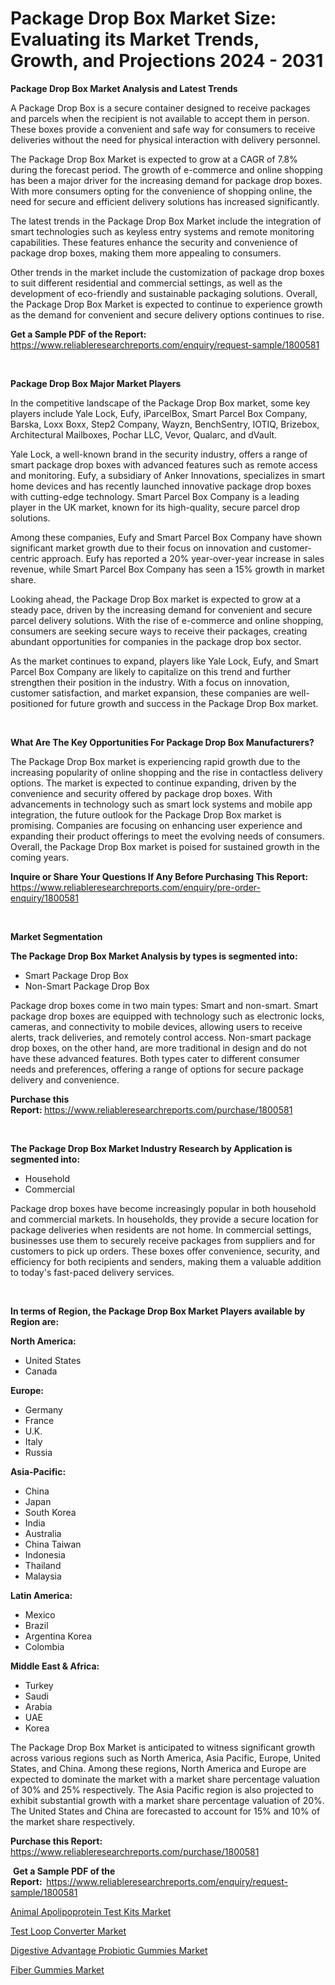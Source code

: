 <p><h1>Package Drop Box Market Size: Evaluating its Market Trends, Growth, and Projections 2024 - 2031</h1></p><p><strong>Package Drop Box Market Analysis and Latest Trends</strong></p>
<p><p>A Package Drop Box is a secure container designed to receive packages and parcels when the recipient is not available to accept them in person. These boxes provide a convenient and safe way for consumers to receive deliveries without the need for physical interaction with delivery personnel.</p><p>The Package Drop Box Market is expected to grow at a CAGR of 7.8% during the forecast period. The growth of e-commerce and online shopping has been a major driver for the increasing demand for package drop boxes. With more consumers opting for the convenience of shopping online, the need for secure and efficient delivery solutions has increased significantly.</p><p>The latest trends in the Package Drop Box Market include the integration of smart technologies such as keyless entry systems and remote monitoring capabilities. These features enhance the security and convenience of package drop boxes, making them more appealing to consumers.</p><p>Other trends in the market include the customization of package drop boxes to suit different residential and commercial settings, as well as the development of eco-friendly and sustainable packaging solutions. Overall, the Package Drop Box Market is expected to continue to experience growth as the demand for convenient and secure delivery options continues to rise.</p></p>
<p><strong>Get a Sample PDF of the Report:&nbsp;</strong> <a href="https://www.reliableresearchreports.com/enquiry/request-sample/1800581">https://www.reliableresearchreports.com/enquiry/request-sample/1800581</a></p>
<p>&nbsp;</p>
<p><strong>Package Drop Box Major Market Players</strong></p>
<p><p>In the competitive landscape of the Package Drop Box market, some key players include Yale Lock, Eufy, iParcelBox, Smart Parcel Box Company, Barska, Loxx Boxx, Step2 Company, Wayzn, BenchSentry, IOTIQ, Brizebox, Architectural Mailboxes, Pochar LLC, Vevor, Qualarc, and dVault.</p><p>Yale Lock, a well-known brand in the security industry, offers a range of smart package drop boxes with advanced features such as remote access and monitoring. Eufy, a subsidiary of Anker Innovations, specializes in smart home devices and has recently launched innovative package drop boxes with cutting-edge technology. Smart Parcel Box Company is a leading player in the UK market, known for its high-quality, secure parcel drop solutions.</p><p>Among these companies, Eufy and Smart Parcel Box Company have shown significant market growth due to their focus on innovation and customer-centric approach. Eufy has reported a 20% year-over-year increase in sales revenue, while Smart Parcel Box Company has seen a 15% growth in market share.</p><p>Looking ahead, the Package Drop Box market is expected to grow at a steady pace, driven by the increasing demand for convenient and secure parcel delivery solutions. With the rise of e-commerce and online shopping, consumers are seeking secure ways to receive their packages, creating abundant opportunities for companies in the package drop box sector.</p><p>As the market continues to expand, players like Yale Lock, Eufy, and Smart Parcel Box Company are likely to capitalize on this trend and further strengthen their position in the industry. With a focus on innovation, customer satisfaction, and market expansion, these companies are well-positioned for future growth and success in the Package Drop Box market.</p></p>
<p>&nbsp;</p>
<p><strong>What Are The Key Opportunities For Package Drop Box Manufacturers?</strong></p>
<p><p>The Package Drop Box market is experiencing rapid growth due to the increasing popularity of online shopping and the rise in contactless delivery options. The market is expected to continue expanding, driven by the convenience and security offered by package drop boxes. With advancements in technology such as smart lock systems and mobile app integration, the future outlook for the Package Drop Box market is promising. Companies are focusing on enhancing user experience and expanding their product offerings to meet the evolving needs of consumers. Overall, the Package Drop Box market is poised for sustained growth in the coming years.</p></p>
<p><strong>Inquire or Share Your Questions If Any Before Purchasing This Report:</strong> <a href="https://www.reliableresearchreports.com/enquiry/pre-order-enquiry/1800581">https://www.reliableresearchreports.com/enquiry/pre-order-enquiry/1800581</a></p>
<p>&nbsp;</p>
<p><strong>Market Segmentation</strong></p>
<p><strong>The Package Drop Box Market Analysis by types is segmented into:</strong></p>
<p><ul><li>Smart Package Drop Box</li><li>Non-Smart Package Drop Box</li></ul></p>
<p><p>Package drop boxes come in two main types: Smart and non-smart. Smart package drop boxes are equipped with technology such as electronic locks, cameras, and connectivity to mobile devices, allowing users to receive alerts, track deliveries, and remotely control access. Non-smart package drop boxes, on the other hand, are more traditional in design and do not have these advanced features. Both types cater to different consumer needs and preferences, offering a range of options for secure package delivery and convenience.</p></p>
<p><strong>Purchase this Report:&nbsp;</strong><a href="https://www.reliableresearchreports.com/purchase/1800581">https://www.reliableresearchreports.com/purchase/1800581</a></p>
<p>&nbsp;</p>
<p><strong>The Package Drop Box Market Industry Research by Application is segmented into:</strong></p>
<p><ul><li>Household</li><li>Commercial</li></ul></p>
<p><p>Package drop boxes have become increasingly popular in both household and commercial markets. In households, they provide a secure location for package deliveries when residents are not home. In commercial settings, businesses use them to securely receive packages from suppliers and for customers to pick up orders. These boxes offer convenience, security, and efficiency for both recipients and senders, making them a valuable addition to today's fast-paced delivery services.</p></p>
<p>&nbsp;</p>
<p><strong>In terms of Region, the Package Drop Box Market Players available by Region are:</strong></p>
<p>
    <p> <strong> North America: </strong>
        <ul>
            <li>United States</li>
            <li>Canada</li>
        </ul>
        </p> 
    <p> <strong> Europe: </strong>
        <ul>
            <li>Germany</li>
            <li>France</li>
            <li>U.K.</li>
            <li>Italy</li>
            <li>Russia</li>
        </ul>
        </p> 
    <p> <strong> Asia-Pacific: </strong>
        <ul>
            <li>China</li>
            <li>Japan</li>
            <li>South Korea</li>
            <li>India</li>
            <li>Australia</li>
            <li>China Taiwan</li>
            <li>Indonesia</li>
            <li>Thailand</li>
            <li>Malaysia</li>
        </ul>
        </p> 
    <p> <strong> Latin America: </strong>
        <ul>
            <li>Mexico</li>
            <li>Brazil</li>
            <li>Argentina Korea</li>
            <li>Colombia</li>
        </ul>
        </p> 
    <p> <strong> Middle East & Africa: </strong>
        <ul>
            <li>Turkey</li>
            <li>Saudi</li>
            <li>Arabia</li>
            <li>UAE</li>
            <li>Korea</li>
        </ul>
    </p>
    </p>
<p><p>The Package Drop Box Market is anticipated to witness significant growth across various regions such as North America, Asia Pacific, Europe, United States, and China. Among these regions, North America and Europe are expected to dominate the market with a market share percentage valuation of 30% and 25% respectively. The Asia Pacific region is also projected to exhibit substantial growth with a market share percentage valuation of 20%. The United States and China are forecasted to account for 15% and 10% of the market share respectively.</p></p>
<p><strong>Purchase this Report: </strong><a href="https://www.reliableresearchreports.com/purchase/1800581">https://www.reliableresearchreports.com/purchase/1800581</a></p>
<p>&nbsp;<strong>Get a Sample PDF of the Report:&nbsp;&nbsp;</strong><a href="https://www.reliableresearchreports.com/enquiry/request-sample/1800581">https://www.reliableresearchreports.com/enquiry/request-sample/1800581</a></p>
<p><strong></strong></p>
<p><p><a href="https://issuu.com/reportprime-2/docs/animal-apolipoprotein-test-kits-market-size-2030.p">Animal Apolipoprotein Test Kits Market</a></p><p><a href="https://issuu.com/reportprime-2/docs/test-loop-converter-market-size-2030.pptx">Test Loop Converter Market</a></p><p><a href="https://github.com/josesg55/Market-Research-Report-List-1/blob/main/digestive-advantage-probiotic-gummies-market.md">Digestive Advantage Probiotic Gummies Market</a></p><p><a href="https://github.com/mancsybtousav/Market-Research-Report-List-1/blob/main/fiber-gummies-market.md">Fiber Gummies Market</a></p></p>